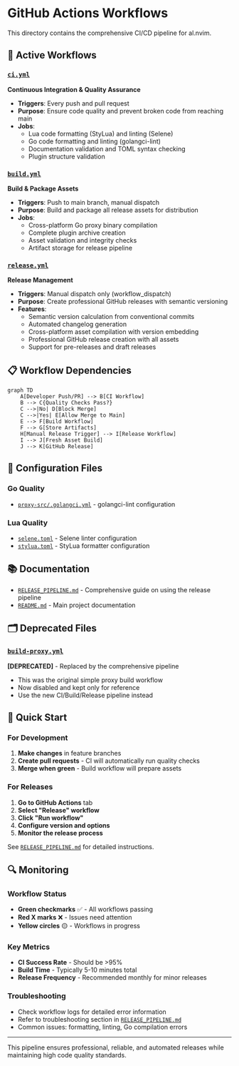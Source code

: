 # GitHub Actions Workflows

This directory contains the comprehensive CI/CD pipeline for al.nvim.

## 🚀 Active Workflows

### [`ci.yml`](ci.yml)
**Continuous Integration & Quality Assurance**
- **Triggers**: Every push and pull request
- **Purpose**: Ensure code quality and prevent broken code from reaching main
- **Jobs**:
  - Lua code formatting (StyLua) and linting (Selene)
  - Go code formatting and linting (golangci-lint)
  - Documentation validation and TOML syntax checking
  - Plugin structure validation

### [`build.yml`](build.yml)
**Build & Package Assets**
- **Triggers**: Push to main branch, manual dispatch
- **Purpose**: Build and package all release assets for distribution
- **Jobs**:
  - Cross-platform Go proxy binary compilation
  - Complete plugin archive creation
  - Asset validation and integrity checks
  - Artifact storage for release pipeline

### [`release.yml`](release.yml)
**Release Management**
- **Triggers**: Manual dispatch only (workflow_dispatch)
- **Purpose**: Create professional GitHub releases with semantic versioning
- **Features**:
  - Semantic version calculation from conventional commits
  - Automated changelog generation
  - Cross-platform asset compilation with version embedding
  - Professional GitHub release creation with all assets
  - Support for pre-releases and draft releases

## 📋 Workflow Dependencies

```mermaid
graph TD
    A[Developer Push/PR] --> B[CI Workflow]
    B --> C{Quality Checks Pass?}
    C -->|No| D[Block Merge]
    C -->|Yes| E[Allow Merge to Main]
    E --> F[Build Workflow]
    F --> G[Store Artifacts]
    H[Manual Release Trigger] --> I[Release Workflow]
    I --> J[Fresh Asset Build]
    J --> K[GitHub Release]
```

## 🔧 Configuration Files

### Go Quality
- [`proxy-src/.golangci.yml`](../proxy-src/.golangci.yml) - golangci-lint configuration

### Lua Quality
- [`selene.toml`](../../selene.toml) - Selene linter configuration
- [`stylua.toml`](../../stylua.toml) - StyLua formatter configuration

## 📚 Documentation

- [`RELEASE_PIPELINE.md`](../../RELEASE_PIPELINE.md) - Comprehensive guide on using the release pipeline
- [`README.md`](../../README.md) - Main project documentation

## 🗂️ Deprecated Files

### [`build-proxy.yml`](build-proxy.yml)
**[DEPRECATED]** - Replaced by the comprehensive pipeline
- This was the original simple proxy build workflow
- Now disabled and kept only for reference
- Use the new CI/Build/Release pipeline instead

## 🎯 Quick Start

### For Development
1. **Make changes** in feature branches
2. **Create pull requests** - CI will automatically run quality checks
3. **Merge when green** - Build workflow will prepare assets

### For Releases
1. **Go to GitHub Actions** tab
2. **Select "Release" workflow**
3. **Click "Run workflow"**
4. **Configure version and options**
5. **Monitor the release process**

See [`RELEASE_PIPELINE.md`](../../RELEASE_PIPELINE.md) for detailed instructions.

## 🔍 Monitoring

### Workflow Status
- **Green checkmarks** ✅ - All workflows passing
- **Red X marks** ❌ - Issues need attention
- **Yellow circles** 🟡 - Workflows in progress

### Key Metrics
- **CI Success Rate** - Should be >95%
- **Build Time** - Typically 5-10 minutes total
- **Release Frequency** - Recommended monthly for minor releases

### Troubleshooting
- Check workflow logs for detailed error information
- Refer to troubleshooting section in [`RELEASE_PIPELINE.md`](../../RELEASE_PIPELINE.md)
- Common issues: formatting, linting, Go compilation errors

---

This pipeline ensures professional, reliable, and automated releases while maintaining high code quality standards.
